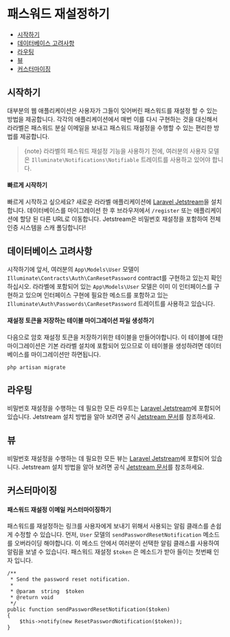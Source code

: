 # 패스워드 재설정하기

- [시작하기](#introduction)
- [데이터베이스 고려사항](#resetting-database)
- [라우팅](#resetting-routing)
- [뷰](#resetting-views)
- [커스터마이징](#password-customization)

<a name="introduction"></a>
## 시작하기

대부분의 웹 애플리케이션은 사용자가 그들이 잊어버린 패스워드를 재설정 할 수 있는 방법을 제공합니다. 각각의 애플리케이션에서 매번 이를 다시 구현하는 것을 대신해서 라라벨은 패스워드 분실 이메일을 보내고 패스워드 재설정을 수행할 수 있는 편리한 방법를 제공합니다.

> {note} 라라벨의 패스워드 재설정 기능을 사용하기 전에, 여러분의 사용자 모델은 `Illuminate\Notifications\Notifiable` 트레이트를 사용하고 있어야 합니다.

#### 빠르게 시작하기

빠르게 시작하고 싶으세요? 새로운 라라벨 애플리케이션에 [Laravel Jetstream](https://jetstream.laravel.com)을 설치합니다. 데이터베이스를 마이그레이션 한 후 브라우저에서 `/register` 또는 애플리케이션에 할당 된 다른 URL로 이동합니다. Jetstream은 비밀번호 재설정을 포함하여 전체 인증 시스템을 스캐 폴딩합니다!

<a name="resetting-database"></a>
## 데이터베이스 고려사항

시작하기에 앞서, 여러분의 `App\Models\User` 모델이 `Illuminate\Contracts\Auth\CanResetPassword` contract를 구현하고 있는지 확인하십시오. 라라벨에 포함되어 있는 `App\Models\User` 모델은 이미 이 인터페이스를 구현하고 있으며 인터페이스 구현에 필요한 메소드를 포함하고 있는 `Illuminate\Auth\Passwords\CanResetPassword` 트레이트를 사용하고 있습니다.

#### 재설정 토큰을 저장하는 테이블 마이그레이션 파일 생성하기

다음으로 암호 재설정 토큰을 저장하기위한 테이블을 만들어야합니다. 이 테이블에 대한 마이그레이션은 기본 라라벨 설치에 포함되어 있으므로 이 테이블을 생성하려면 데이터베이스를 마이그레이션만 하면됩니다.

    php artisan migrate

<a name="resetting-routing"></a>
## 라우팅

비밀번호 재설정을 수행하는 데 필요한 모든 라우트는 [Laravel Jetstream](https://jetstream.laravel.com)에 포함되어 있습니다. Jetstream 설치 방법을 알아 보려면 공식 [Jetstream 문서](https://jetstream.laravel.com)를 참조하세요.

<a name="resetting-views"></a>
## 뷰

비밀번호 재설정을 수행하는 데 필요한 모든 뷰는 [Laravel Jetstream](https://jetstream.laravel.com)에 포함되어 있습니다. Jetstream 설치 방법을 알아 보려면 공식 [Jetstream 문서](https://jetstream.laravel.com)를 참조하세요.

<a name="password-customization"></a>
## 커스터마이징

#### 패스워드 재설정 이메일 커스터마이징하기

패스워드를 재설정하는 링크를 사용자에게 보내기 위해서 사용되는 알림 클래스를 손쉽게 수정할 수 있습니다. 먼저, `User` 모델의 `sendPasswordResetNotification` 메소드를 오버라이딩 해야합니다. 이 메소드 안에서 여러분이 선택한 알림 클래스를 사용하여 알림을 보낼 수 있습니다. 패스워드 재설정 `$token` 은 메소드가 받아 들이는 첫번째 인자 입니다.

    /**
     * Send the password reset notification.
     *
     * @param  string  $token
     * @return void
     */
    public function sendPasswordResetNotification($token)
    {
        $this->notify(new ResetPasswordNotification($token));
    }
